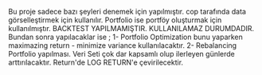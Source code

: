 Bu proje sadece bazı şeyleri denemek için yapılmıştır.
cop tarafında data görselleştirmek için kullanılır.
Portfolio ise portföy oluşturmak için kullanılmıştır.
BACKTEST YAPILMAMIŞTIR. KULLANILAMAZ DURUMDADIR.
Bundan sonra yapılacaklar ise ; 1- Portfolio Optimization bunu yaparken maximazing return - minimize variance kullanılacaktır. 2- Rebalancing Portfolio yapılması.
Veri Seti çok dar kapsamlı olup ilerleyen günlerde arttırılacaktır. Return'de LOG RETURN'e çevirilecektir.

